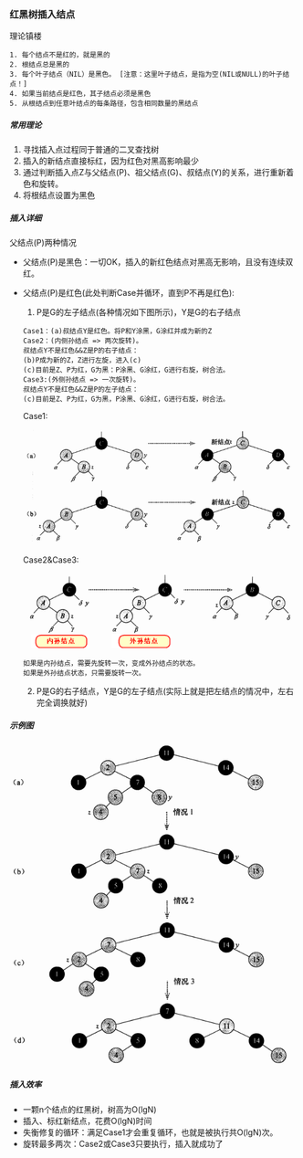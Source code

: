 ### 红黑树插入结点
理论镇楼

    1. 每个结点不是红的，就是黑的
    2. 根结点总是黑的
    3. 每个叶子结点（NIL）是黑色。 [注意：这里叶子结点，是指为空(NIL或NULL)的叶子结点！]
    4. 如果当前结点是红色，其子结点必须是黑色
    5. 从根结点到任意叶结点的每条路径，包含相同数量的黑结点

##### 常用理论

1. 寻找插入点过程同于普通的二叉查找树
2. 插入的新结点直接标红，因为红色对黑高影响最少
3. 通过判断插入点Z与父结点(P)、祖父结点(G)、叔结点(Y)的关系，进行重新着色和旋转。
4. 将根结点设置为黑色

##### 插入详细

父结点(P)两种情况
* 父结点(P)是黑色：一切OK，插入的新红色结点对黑高无影响，且没有连续双红。
* 父结点(P)是红色(此处判断Case并循环，直到P不再是红色):
    1. P是G的左子结点(各种情况如下图所示)，Y是G的右子结点
    ```
    Case1：(a)叔结点Y是红色。将P和Y涂黑，G涂红并成为新的Z
    Case2：(内侧孙结点 => 两次旋转)。
    叔结点Y不是红色&&Z是P的右子结点：
    (b)P成为新的Z，Z进行左旋，进入(c)
    (c)目前是Z、P为红，G为黑：P涂黑、G涂红，G进行右旋，树合法。
    Case3:(外侧孙结点 => 一次旋转)。
    叔结点Y不是红色&&Z是P的左子结点：
    (c)目前是Z、P为红，G为黑，P涂黑、G涂红，G进行右旋，树合法。
    ```

    Case1:

    ![BR树着色&向上递归](../img/BRTreePaintAndUpward.png)

    Case2&Case3:

    ![BR树旋转Case2与Case3](../img/BRTreeRotate.png)
    ```
    如果是内孙结点，需要先旋转一次，变成外孙结点的状态。
    如果是外孙结点状态，只需要旋转一次。
    ```


    2. P是G的右子结点，Y是G的左子结点(实际上就是把左结点的情况中，左右完全调换就好)

##### 示例图

![Case示意](../img/BRTreeInsertLeftChildSample.png)

##### 插入效率
* 一颗n个结点的红黑树，树高为O(lgN)
* 插入、标红新结点，花费O(lgN)时间
* 失衡修复的循环：满足Case1才会重复循环，也就是被执行共O(lgN)次。
* 旋转最多两次：Case2或Case3只要执行，插入就成功了